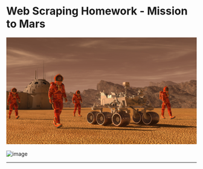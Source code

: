 # Web Scraping Homework - Mission to Mars

![mission_to_mars](Images/mission_to_mars.png)

![image](https://user-images.githubusercontent.com/44051207/141887749-33e9d679-7907-4579-8bf6-3c5c76ea0bf4.png)


- - -
